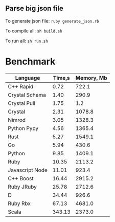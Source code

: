 Parse big json file
-------------------

To generate json file: `ruby generate_json.rb`

To compile all: `sh build.sh`

To run all: `sh run.sh`

# Benchmark

| Language        | Time,s  | Memory, Mb |
| --------------- | ------- | ---------- |
| C++ Rapid       | 0.72    | 722.1      |
| Crystal Schema  | 1.40    | 290.9      |
| Crystal Pull    | 1.75    | 1.2        |
| Crystal         | 2.31    | 1078.8     |
| Nimrod          | 3.05    | 1328.3     |
| Python Pypy     | 4.56    | 1365.4     |
| Rust            | 5.27    | 1549.1     |
| Go              | 5.94    | 430.6      |
| Python          | 9.85    | 1409.1     |
| Ruby            | 10.35   | 2113.2     |
| Javascript Node | 11.01   | 923.4      |
| C++ Boost       | 16.44   | 2915.2     |
| Ruby JRuby      | 25.78   | 2712.6     |
| D               | 34.44   | 926.6      |
| Ruby Rbx        | 67.13   | 4681.0     |
| Scala           | 343.13  | 2373.0     |

